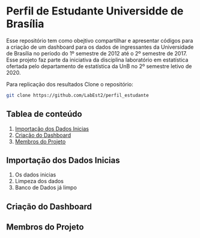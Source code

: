 # Perfil de Estudante Universidde de Brasília

Esse repositório tem como obejtivo compartilhar e apresentar códigos para a criação de um dashboard para os dados de ingressantes da Universidade de Brasília no período do 1º semestre de 2012 até o 2º semestre de 2017.
Esse projeto faz parte da iniciativa da disciplina laboratório em estatística ofertada pelo departamento de estatística da UnB no 2º semestre letivo de 2020.

Para replicação dos resultados Clone o repositório:

```sh
git clone https://github.com/LabEst2/perfil_estudante
```

## Tablea de conteúdo 
1. [Importação dos Dados Inicias](#Importação-dos-Dados-Inicias )
2. [Criação do Dashboard](#Criação-do-Dashboard)
3. [Membros do Projeto](#Membros-do-Projeto)


## Importação dos Dados Inicias 
1. Os dados inicias
2. Limpeza dos dados
3. Banco de Dados já limpo

## Criação do Dashboard


## Membros do Projeto
